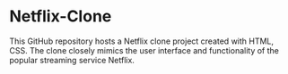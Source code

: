 # Netflix-Clone
This GitHub repository hosts a Netflix clone project created with HTML, CSS. The clone closely mimics the user interface and functionality of the popular streaming service Netflix.
